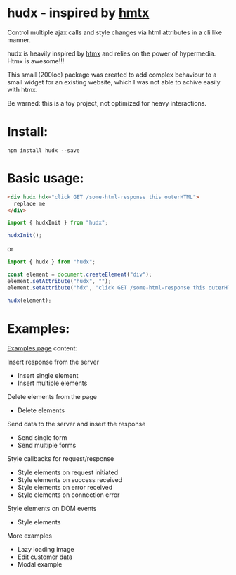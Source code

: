 # hudx - inspired by [hmtx](https://htmx.org)

Control multiple ajax calls and style changes via html attributes in a cli like manner.

hudx is heavily inspired by [htmx](https://htmx.org) and relies on the power of hypermedia. Htmx is awesome!!!

This small (200loc) package was created to add complex behaviour to a small widget for an existing website, which I was not able to achive easily with htmx.

Be warned: this is a toy project, not optimized for heavy interactions.

# Install:

```
npm install hudx --save
```

# Basic usage:
```html
<div hudx hdx="click GET /some-html-response this outerHTML">
  replace me
</div>
```
```js
import { hudxInit } from "hudx";

hudxInit();
```
or
```js
import { hudx } from "hudx";

const element = document.createElement("div");
element.setAttribute("hudx", "");
element.setAttribute("hdx", "click GET /some-html-response this outerHTML");

hudx(element);
```

# Examples:

[Examples page](https://hudx-examples.up.railway.app/) content:

Insert response from the server
- Insert single element
- Insert multiple elements

Delete elements from the page
- Delete elements

Send data to the server and insert the response
- Send single form
- Send multiple forms

Style callbacks for request/response

- Style elements on request initiated
- Style elements on success received
- Style elements on error received
- Style elements on connection error

Style elements on DOM events
- Style elements
  
More examples
- Lazy loading image
- Edit customer data
- Modal example

